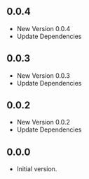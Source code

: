 ## 0.0.4

- New Version 0.0.4
- Update Dependencies
## 0.0.3

- New Version 0.0.3
- Update Dependencies
## 0.0.2

- New Version 0.0.2
- Update Dependencies
## 0.0.0

- Initial version.

